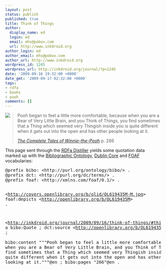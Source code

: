 ```yaml
---
layout: post
status: publish
published: true
title: Think of Things
author:
  display_name: ed
  login: ed
  email: ehs@pobox.com
  url: http://www.inkdroid.org
author_login: ed
author_email: ehs@pobox.com
author_url: http://www.inkdroid.org
wordpress_id: 1245
wordpress_url: http://inkdroid.org/journal/?p=1245
date: '2009-09-16 19:32:00 +0000'
date_gmt: '2009-09-17 02:32:00 +0000'
tags:
- rdfa
- books
- pooh
comments: []
---
```

<div xmlns:bibo="http://purl.org/ontology/bibo/" xmlns:dct="http://purl.org/dc/terms/" xmlns:foaf="http://xmlns.com/foaf/0.1/">
<a about="http://covers.openlibrary.org/b/olid/OL619435M-M.jpg" rel="foaf:depicts" href="http://openlibrary.org/b/OL619435M"><img src="http://covers.openlibrary.org/b/olid/OL619435M-M.jpg" style="float: left; margin-right: 15px;"/></a></p>
<blockquote about="#thingQuote" typeof="bibo:Quote">
<p id="thingQuote" property="bibo:content">
Pooh began to feel a little more comfortable, because when you are a Bear of Very Little Brain, and you Think of Things, you find sometimes that a Thing which seemed very Thingish inside you is quite different when it gets out into the open and has other people looking at it.</p>
<p><cite><a rel="dct:source" href="http://openlibrary.org/b/OL619435M">The Complete Tales of Winnie-the-Pooh</a></cite> p. <span property="bibo:pages">266</span>
</p></blockquote>
</div>
<p></p>
<p>This page sent through the <a href="http://www.w3.org/2007/08/pyRdfa/extract?format=xml&uri=http://inkdroid.org/journal/2009/09/16/think-of-things/">RDFa Distiller</a> yields some quotation data marked up with the <a href="http://bibliontology.com/">Bibliographic Ontology</a>, <a href="http://dublincore.org/documents/dcmi-terms/">Dublin Core</a> and <a href="http://xmlns.com/foaf/spec/">FOAF</a> vocabularies:</p>
<pre>
@prefix bibo: &lt;http://purl.org/ontology/bibo/&gt; .
@prefix dct: &lt;http://purl.org/dc/terms/&gt; .
@prefix foaf: &lt;http://xmlns.com/foaf/0.1/&gt; .

&lt;http://covers.openlibrary.org/b/olid/OL619435M-M.jpg&gt; foaf:depicts &lt;http://openlibrary.org/b/OL619435M&gt; .

&lt;http://inkdroid.org/journal/2009/09/16/think-of-things/#thingQuote&gt; a bibo:Quote ;
     dct:source &lt;http://openlibrary.org/b/OL619435M&gt; ;  
     bibo:content """Pooh began to feel a little more comfortable, because when you are a Bear of Very Little Brain, and you Think of Things, you find sometimes that a Thing which seemed very Thingish inside you is quite different when it gets out into the open and has other people looking at it."""@en ;
     bibo:pages "266"@en .
</pre>
